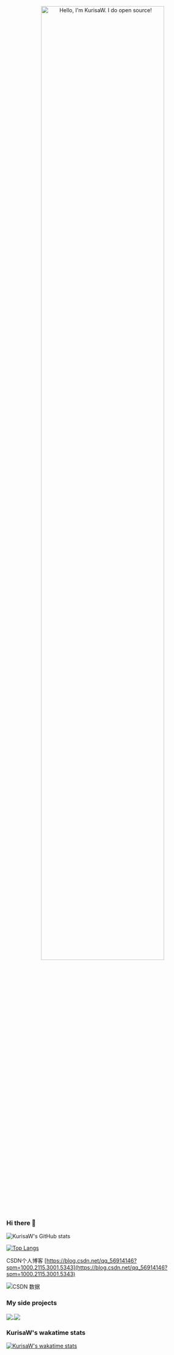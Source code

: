 <p align="center"><a href="https://KurisaW.github.io"><img width="80%" alt="Hello, I'm KurisaW. I do open source!" src="./assets/gh-readme-header.png" /></a></p>

<br />

### Hi there 👋

<!--
**kurisaW/KurisaW** is a ✨ _special_ ✨ repository because its `README.md` (this file) appears on your GitHub profile.

Here are some ideas to get you started:

- 🔭 I’m currently working on ...
- 🌱 I’m currently learning ...
- 👯 I’m looking to collaborate on ...
- 🤔 I’m looking for help with ...
- 💬 Ask me about ...
- 📫 How to reach me: ...
- 😄 Pronouns: ...
- ⚡ Fun fact: ...
-->
![KurisaW's GitHub stats](https://github-readme-stats.vercel.app/api?username=KurisaW&show_icons=true&theme=default)

[![Top Langs](https://github-readme-stats.vercel.app/api/top-langs/?username=KurisaW&layout=compact)](https://github.com/KurisaW/github-readme-stats)

CSDN个人博客 [https://blog.csdn.net/qq_56914146?spm=1000.2115.3001.5343](https://blog.csdn.net/qq_56914146?spm=1000.2115.3001.5343)

![CSDN 数据](https://stats.justsong.cn/api/csdn?id=qq_56914146)

### My side projects

<a href="https://github.com/KurisaW/Project_hosting">
  <img align="center" src="https://github-readme-stats.vercel.app/api/pin/?username=KurisaW&repo=Project_hosting" />
</a>
<a href="https://github.com/KurisaW/yifang_docs">
  <img align="center" src="https://github-readme-stats.vercel.app/api/pin/?username=KurisaW&repo=yifang_docs" />
</a>

### KurisaW's wakatime stats

[![KurisaW's wakatime stats](https://github-readme-stats.vercel.app/api/wakatime?username=KurisaW)](https://github.com/anuraghazra/github-readme-stats)
